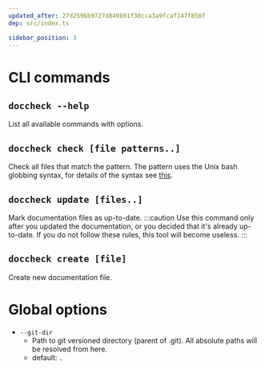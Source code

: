 ```yaml
---
updated_after: 27d2596b9727d849b91f30cca3a9fcaf147f856f
dep: src/index.ts

sidebar_position: 3
---
```


# CLI commands
## `doccheck --help`
List all available commands with options.

## `doccheck check [file patterns..]`
Check all files that match the pattern. The pattern uses the Unix bash globbing syntax, for details of the syntax see [this](https://github.com/mrmlnc/fast-glob#pattern-syntax).

## `doccheck update [files..]`
Mark documentation files as up-to-date.
:::caution
Use this command only after you updated the documentation, or you decided that it's already up-to-date. If you do not follow these rules, this tool will become useless.
:::

## `doccheck create [file]`
Create new documentation file.

# Global options
- `--git-dir` 
  - Path to git versioned directory (parent of .git). All absolute paths will be resolved from here.
  - default: `.`